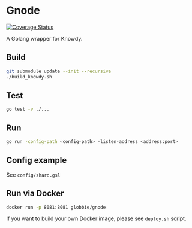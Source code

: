 # Gnode

[![Coverage Status](https://coveralls.io/repos/github/globbie/gnode/badge.svg?branch=master)](https://coveralls.io/github/globbie/gnode?branch=master)

A Golang wrapper for Knowdy.

## Build

```bash
git submodule update --init --recursive
./build_knowdy.sh
```

## Test

```bash
go test -v ./...
```

## Run

```bash
go run -config-path <config-path> -listen-address <address:port>
```

## Config example

See `config/shard.gsl`

## Run via Docker

```bash
docker run -p 8081:8081 globbie/gnode
```

If you want to build your own Docker image, please see `deploy.sh` script.
